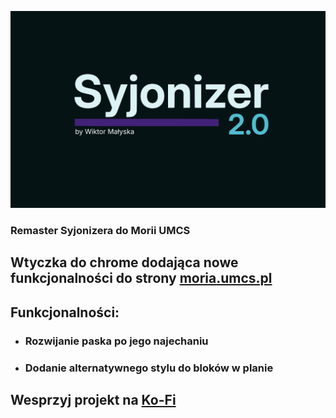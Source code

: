 ![logo.png](assets/logo.png)
### Remaster Syjonizera do Morii UMCS
## Wtyczka do chrome dodająca nowe funkcjonalności do strony [moria.umcs.pl](http://moria.umcs.lublin.pl/)

## Funkcjonalności:
- ### Rozwijanie paska po jego najechaniu
- ### Dodanie alternatywnego stylu do bloków w planie

## Wesprzyj projekt na [Ko-Fi](https://ko-fi.com/wiktormalyska03)
